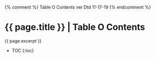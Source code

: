 {% comment %} Table O Contents ver Dtd 11-17-19 {% endcomment %}

# {{ page.title }} | Table O Contents

{{ page.excerpt }}

- TOC
{:toc}
